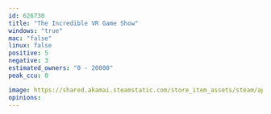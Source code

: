 ```yaml
---
id: 626730
title: "The Incredible VR Game Show"
windows: "true"
mac: "false"
linux: false
positive: 5
negative: 3
estimated_owners: "0 - 20000"
peak_ccu: 0

image: https://shared.akamai.steamstatic.com/store_item_assets/steam/apps/626730/header.jpg?t=1523556136
opinions:
---
```

